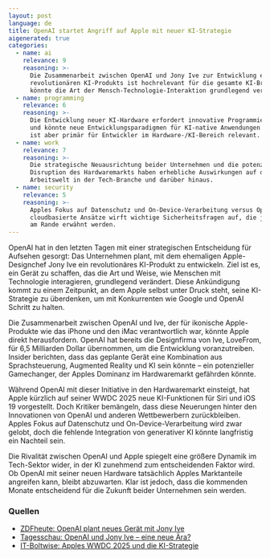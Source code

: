 ```yaml
---
layout: post
language: de
title: OpenAI startet Angriff auf Apple mit neuer KI-Strategie
aigenerated: true
categories:
  - name: ai
    relevance: 9
    reasoning: >-
      Die Zusammenarbeit zwischen OpenAI und Jony Ive zur Entwicklung eines
      revolutionären KI-Produkts ist hochrelevant für die gesamte KI-Branche und
      könnte die Art der Mensch-Technologie-Interaktion grundlegend verändern.
  - name: programming
    relevance: 6
    reasoning: >-
      Die Entwicklung neuer KI-Hardware erfordert innovative Programmieransätze
      und könnte neue Entwicklungsparadigmen für KI-native Anwendungen schaffen,
      ist aber primär für Entwickler im Hardware-/KI-Bereich relevant.
  - name: work
    relevance: 7
    reasoning: >-
      Die strategische Neuausrichtung beider Unternehmen und die potenzielle
      Disruption des Hardwaremarkts haben erhebliche Auswirkungen auf die
      Arbeitswelt in der Tech-Branche und darüber hinaus.
  - name: security
    relevance: 5
    reasoning: >-
      Apples Fokus auf Datenschutz und On-Device-Verarbeitung versus OpenAIs
      cloudbasierte Ansätze wirft wichtige Sicherheitsfragen auf, die jedoch nur
      am Rande erwähnt werden.
---
```


OpenAI hat in den letzten Tagen mit einer strategischen Entscheidung für Aufsehen gesorgt: Das Unternehmen plant, mit dem ehemaligen Apple-Designchef Jony Ive ein revolutionäres KI-Produkt zu entwickeln. Ziel ist es, ein Gerät zu schaffen, das die Art und Weise, wie Menschen mit Technologie interagieren, grundlegend verändert. Diese Ankündigung kommt zu einem Zeitpunkt, an dem Apple selbst unter Druck steht, seine KI-Strategie zu überdenken, um mit Konkurrenten wie Google und OpenAI Schritt zu halten.

<!--more-->

Die Zusammenarbeit zwischen OpenAI und Ive, der für ikonische Apple-Produkte wie das iPhone und den iMac verantwortlich war, könnte Apple direkt herausfordern. OpenAI hat bereits die Designfirma von Ive, LoveFrom, für 6,5 Milliarden Dollar übernommen, um die Entwicklung voranzutreiben. Insider berichten, dass das geplante Gerät eine Kombination aus Sprachsteuerung, Augmented Reality und KI sein könnte – ein potenzieller Gamechanger, der Apples Dominanz im Hardwaremarkt gefährden könnte.

Während OpenAI mit dieser Initiative in den Hardwaremarkt einsteigt, hat Apple kürzlich auf seiner WWDC 2025 neue KI-Funktionen für Siri und iOS 19 vorgestellt. Doch Kritiker bemängeln, dass diese Neuerungen hinter den Innovationen von OpenAI und anderen Wettbewerbern zurückbleiben. Apples Fokus auf Datenschutz und On-Device-Verarbeitung wird zwar gelobt, doch die fehlende Integration von generativer KI könnte langfristig ein Nachteil sein.

Die Rivalität zwischen OpenAI und Apple spiegelt eine größere Dynamik im Tech-Sektor wider, in der KI zunehmend zum entscheidenden Faktor wird. Ob OpenAI mit seiner neuen Hardware tatsächlich Apples Marktanteile angreifen kann, bleibt abzuwarten. Klar ist jedoch, dass die kommenden Monate entscheidend für die Zukunft beider Unternehmen sein werden.

### Quellen
- [ZDFheute: OpenAI plant neues Gerät mit Jony Ive](https://www.zdfheute.de/wirtschaft/unternehmen/apple-intelligence-ki-chatgpt-openai-100.html)
- [Tagesschau: OpenAI und Jony Ive – eine neue Ära?](https://www.tagesschau.de/wirtschaft/technologie/openai-ki-design-ive-apple-100.html)
- [IT-Boltwise: Apples WWDC 2025 und die KI-Strategie](https://www.it-boltwise.de/apples-wwdc-2025-neue-betriebssysteme-und-ki-strategien-im-fokus.html)
